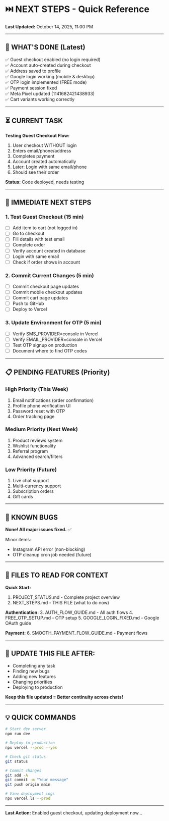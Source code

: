 # ⏭️ NEXT STEPS - Quick Reference

**Last Updated:** October 14, 2025, 11:00 PM

---

## 🚀 **WHAT'S DONE (Latest)**

✅ Guest checkout enabled (no login required)  
✅ Account auto-created during checkout  
✅ Address saved to profile  
✅ Google login working (mobile & desktop)  
✅ OTP login implemented (FREE mode)  
✅ Payment session fixed  
✅ Meta Pixel updated (1141682421438933)  
✅ Cart variants working correctly  

---

## ⏳ **CURRENT TASK**

**Testing Guest Checkout Flow:**

1. User checkout WITHOUT login
2. Enters email/phone/address
3. Completes payment
4. Account created automatically
5. Later: Login with same email/phone
6. Should see their order

**Status:** Code deployed, needs testing

---

## 🎯 **IMMEDIATE NEXT STEPS**

### **1. Test Guest Checkout (15 min)**
- [ ] Add item to cart (not logged in)
- [ ] Go to checkout
- [ ] Fill details with test email
- [ ] Complete order
- [ ] Verify account created in database
- [ ] Login with same email
- [ ] Check if order shows in account

### **2. Commit Current Changes (5 min)**
- [ ] Commit checkout page updates
- [ ] Commit mobile checkout updates
- [ ] Commit cart page updates
- [ ] Push to GitHub
- [ ] Deploy to Vercel

### **3. Update Environment for OTP (5 min)**
- [ ] Verify SMS_PROVIDER=console in Vercel
- [ ] Verify EMAIL_PROVIDER=console in Vercel
- [ ] Test OTP signup on production
- [ ] Document where to find OTP codes

---

## 📋 **PENDING FEATURES (Priority)**

### **High Priority (This Week)**
1. Email notifications (order confirmation)
2. Profile phone verification UI
3. Password reset with OTP
4. Order tracking page

### **Medium Priority (Next Week)**
1. Product reviews system
2. Wishlist functionality
3. Referral program
4. Advanced search/filters

### **Low Priority (Future)**
1. Live chat support
2. Multi-currency support
3. Subscription orders
4. Gift cards

---

## 🐛 **KNOWN BUGS**

**None! All major issues fixed.** ✅

Minor items:
- Instagram API error (non-blocking)
- OTP cleanup cron job needed (future)

---

## 📝 **FILES TO READ FOR CONTEXT**

**Quick Start:**
1. PROJECT_STATUS.md - Complete project overview
2. NEXT_STEPS.md - THIS FILE (what to do now)

**Authentication:**
3. AUTH_FLOW_GUIDE.md - All auth flows
4. FREE_OTP_SETUP.md - OTP setup
5. GOOGLE_LOGIN_FIXED.md - Google OAuth guide

**Payment:**
6. SMOOTH_PAYMENT_FLOW_GUIDE.md - Payment flows

---

## 🔄 **UPDATE THIS FILE AFTER:**

- Completing any task
- Finding new bugs
- Adding new features
- Changing priorities
- Deploying to production

**Keep this file updated = Better continuity across chats!**

---

## 💡 **QUICK COMMANDS**

```bash
# Start dev server
npm run dev

# Deploy to production
npx vercel --prod --yes

# Check git status
git status

# Commit changes
git add -A
git commit -m "Your message"
git push origin main

# View deployment logs
npx vercel ls --prod
```

---

**Last Action:** Enabled guest checkout, updating deployment now...

